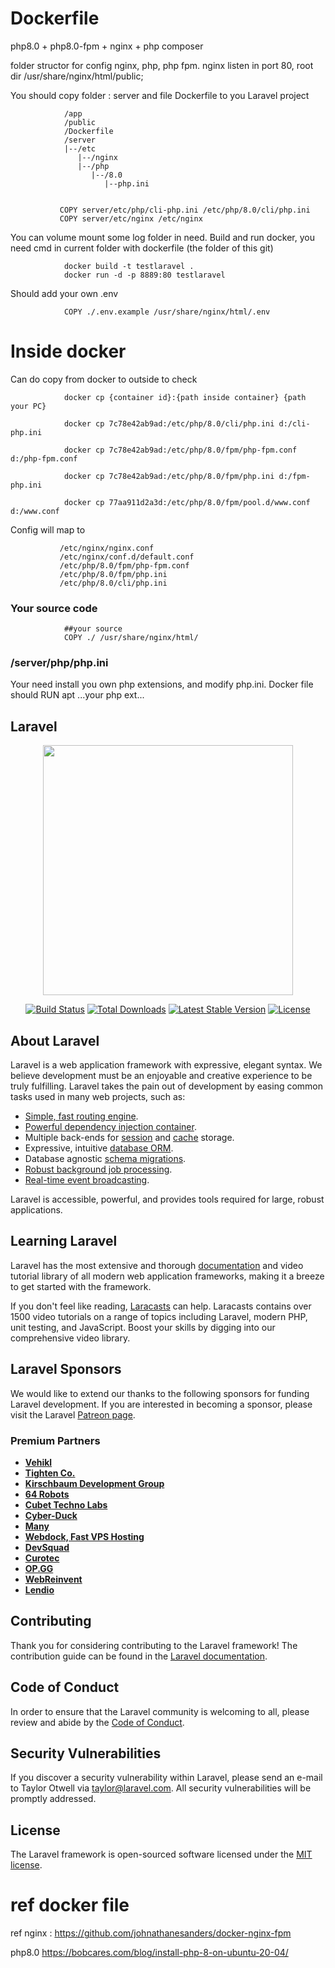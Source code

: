 # Dockerfile

php8.0 + php8.0-fpm + nginx + php composer

folder structor for config nginx, php, php fpm. nginx listen in port 80, root dir /usr/share/nginx/html/public;

You should copy folder : server and file Dockerfile to you Laravel project

                /app
                /public                
                /Dockerfile 
                /server
                |--/etc
                   |--/nginx
                   |--/php
                      |--/8.0
                         |--php.ini

               
               COPY server/etc/php/cli-php.ini /etc/php/8.0/cli/php.ini
               COPY server/etc/nginx /etc/nginx
                   

You can volume mount some log folder in need. Build and run docker, you need cmd in current folder with dockerfile (the folder of this git)

                docker build -t testlaravel .
                docker run -d -p 8889:80 testlaravel 

Should add your own .env 

                COPY ./.env.example /usr/share/nginx/html/.env
# Inside docker

Can do copy from docker to outside to check
                
                docker cp {container id}:{path inside container} {path your PC}

                docker cp 7c78e42ab9ad:/etc/php/8.0/cli/php.ini d:/cli-php.ini

                docker cp 7c78e42ab9ad:/etc/php/8.0/fpm/php-fpm.conf d:/php-fpm.conf

                docker cp 7c78e42ab9ad:/etc/php/8.0/fpm/php.ini d:/fpm-php.ini

                docker cp 77aa911d2a3d:/etc/php/8.0/fpm/pool.d/www.conf d:/www.conf

Config will map to 

               /etc/nginx/nginx.conf
               /etc/nginx/conf.d/default.conf
               /etc/php/8.0/fpm/php-fpm.conf
               /etc/php/8.0/fpm/php.ini
               /etc/php/8.0/cli/php.ini


### Your source code
            
                ##your source
                COPY ./ /usr/share/nginx/html/

### /server/php/php.ini

Your need install you own php extensions, and modify php.ini. Docker file should RUN apt ...your php ext...

## Laravel

<p align="center"><a href="https://laravel.com" target="_blank"><img src="https://raw.githubusercontent.com/laravel/art/master/logo-lockup/5%20SVG/2%20CMYK/1%20Full%20Color/laravel-logolockup-cmyk-red.svg" width="400"></a></p>

<p align="center">
<a href="https://travis-ci.org/laravel/framework"><img src="https://travis-ci.org/laravel/framework.svg" alt="Build Status"></a>
<a href="https://packagist.org/packages/laravel/framework"><img src="https://img.shields.io/packagist/dt/laravel/framework" alt="Total Downloads"></a>
<a href="https://packagist.org/packages/laravel/framework"><img src="https://img.shields.io/packagist/v/laravel/framework" alt="Latest Stable Version"></a>
<a href="https://packagist.org/packages/laravel/framework"><img src="https://img.shields.io/packagist/l/laravel/framework" alt="License"></a>
</p>

## About Laravel

Laravel is a web application framework with expressive, elegant syntax. We believe development must be an enjoyable and creative experience to be truly fulfilling. Laravel takes the pain out of development by easing common tasks used in many web projects, such as:

- [Simple, fast routing engine](https://laravel.com/docs/routing).
- [Powerful dependency injection container](https://laravel.com/docs/container).
- Multiple back-ends for [session](https://laravel.com/docs/session) and [cache](https://laravel.com/docs/cache) storage.
- Expressive, intuitive [database ORM](https://laravel.com/docs/eloquent).
- Database agnostic [schema migrations](https://laravel.com/docs/migrations).
- [Robust background job processing](https://laravel.com/docs/queues).
- [Real-time event broadcasting](https://laravel.com/docs/broadcasting).

Laravel is accessible, powerful, and provides tools required for large, robust applications.

## Learning Laravel

Laravel has the most extensive and thorough [documentation](https://laravel.com/docs) and video tutorial library of all modern web application frameworks, making it a breeze to get started with the framework.

If you don't feel like reading, [Laracasts](https://laracasts.com) can help. Laracasts contains over 1500 video tutorials on a range of topics including Laravel, modern PHP, unit testing, and JavaScript. Boost your skills by digging into our comprehensive video library.

## Laravel Sponsors

We would like to extend our thanks to the following sponsors for funding Laravel development. If you are interested in becoming a sponsor, please visit the Laravel [Patreon page](https://patreon.com/taylorotwell).

### Premium Partners

- **[Vehikl](https://vehikl.com/)**
- **[Tighten Co.](https://tighten.co)**
- **[Kirschbaum Development Group](https://kirschbaumdevelopment.com)**
- **[64 Robots](https://64robots.com)**
- **[Cubet Techno Labs](https://cubettech.com)**
- **[Cyber-Duck](https://cyber-duck.co.uk)**
- **[Many](https://www.many.co.uk)**
- **[Webdock, Fast VPS Hosting](https://www.webdock.io/en)**
- **[DevSquad](https://devsquad.com)**
- **[Curotec](https://www.curotec.com/services/technologies/laravel/)**
- **[OP.GG](https://op.gg)**
- **[WebReinvent](https://webreinvent.com/?utm_source=laravel&utm_medium=github&utm_campaign=patreon-sponsors)**
- **[Lendio](https://lendio.com)**

## Contributing

Thank you for considering contributing to the Laravel framework! The contribution guide can be found in the [Laravel documentation](https://laravel.com/docs/contributions).

## Code of Conduct

In order to ensure that the Laravel community is welcoming to all, please review and abide by the [Code of Conduct](https://laravel.com/docs/contributions#code-of-conduct).

## Security Vulnerabilities

If you discover a security vulnerability within Laravel, please send an e-mail to Taylor Otwell via [taylor@laravel.com](mailto:taylor@laravel.com). All security vulnerabilities will be promptly addressed.

## License

The Laravel framework is open-sourced software licensed under the [MIT license](https://opensource.org/licenses/MIT).

# ref docker file


ref nginx : https://github.com/johnathanesanders/docker-nginx-fpm

php8.0 https://bobcares.com/blog/install-php-8-on-ubuntu-20-04/
